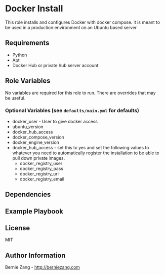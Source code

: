 Docker Install
==============

This role installs and configures Docker with docker compose. It is meant to be used in a production environment on an Ubuntu based server

Requirements
------------

* Python
* Apt
* Docker Hub or private hub server account

Role Variables
--------------

No variables are required for this role to run. There are overrides that may be useful.

### Optional Variables (see ``` defaults/main.yml ``` for defaults)
* docker_user - User to give docker access
* ubuntu_version
* docker_hub_access
* docker_compose_version
* docker_engine_version
* docker_hub_access - set this to yes and set the following values to whatever you need to automatically register the installation to be able to pull down private images.
  * docker_registry_user
  * docker_registry_pass
  * docker_registry_url
  * docker_registry_email


Dependencies
------------



Example Playbook
----------------


License
-------

MIT

Author Information
------------------

Bernie Zang - http://berniezang.com

